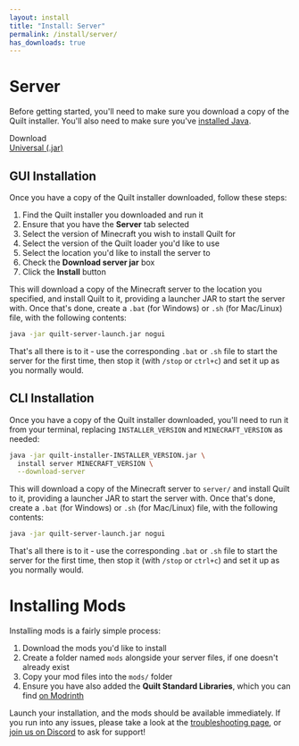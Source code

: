 ```yaml
---
layout: install
title: "Install: Server"
permalink: /install/server/
has_downloads: true
---
```


<div class="heading-with-button">
   <h1>Server</h1>
</div>

Before getting started, you'll need to make sure you download a copy of the Quilt installer. You'll also need to make
sure you've [installed Java](https://java.com/en/download/).

<div class="field is-horizontal">
    <div class="field-label is-normal mt-1">
        <span class="title is-6" id="launcher-version">Download</span>
    </div>
    <div class="field-body">
        <div class="field">
            <div class="control">
               <a id="universal-download" href="https://maven.quiltmc.org/repository/release/org/quiltmc/quilt-installer/latest/quilt-installer-latest.jar" class="button is-primary mt-1">Universal (.jar)</a>
            </div>
        </div>
    </div>
</div>

## GUI Installation

Once you have a copy of the Quilt installer downloaded, follow these steps:

1. Find the Quilt installer you downloaded and run it
2. Ensure that you have the **Server** tab selected
3. Select the version of Minecraft you wish to install Quilt for
4. Select the version of the Quilt loader you'd like to use
5. Select the location you'd like to install the server to
6. Check the **Download server jar** box
7. Click the **Install** button

This will download a copy of the Minecraft server to the location you specified, and install Quilt to it, providing a 
launcher JAR to start the server with. Once that's done, create a `.bat` (for Windows) or `.sh` (for Mac/Linux) file,
with the following contents:

```sh
java -jar quilt-server-launch.jar nogui
```

That's all there is to it - use the corresponding `.bat` or `.sh` file to start the server for the first time, then 
stop it (with `/stop` or `ctrl+c`) and set it up as you normally would.

## CLI Installation

Once you have a copy of the Quilt installer downloaded, you'll need to run it from your terminal, replacing 
`INSTALLER_VERSION` and `MINECRAFT_VERSION` as needed:

```bash
java -jar quilt-installer-INSTALLER_VERSION.jar \
  install server MINECRAFT_VERSION \
  --download-server
```

This will download a copy of the Minecraft server to `server/` and install Quilt to it, providing a launcher JAR to
start the server with. Once that's done, create a `.bat` (for Windows) or `.sh` (for Mac/Linux) file, with the 
following contents:

```sh
java -jar quilt-server-launch.jar nogui
```

That's all there is to it - use the corresponding `.bat` or `.sh` file to start the server for the first time, then
stop it (with `/stop` or `ctrl+c`) and set it up as you normally would.

# Installing Mods

Installing mods is a fairly simple process:

1. Download the mods you'd like to install
2. Create a folder named `mods` alongside your server files, if one doesn't already exist
3. Copy your mod files into the `mods/` folder
4. Ensure you have also added the **Quilt Standard Libraries**, which you can find
   [on Modrinth](https://modrinth.com/mod/qsl)

Launch your installation, and the mods should be available immediately. If you run into any issues, please take a look
at the [troubleshooting page](/usage/troubleshooting), or [join us on Discord](https://discord.quiltmc.org) to ask for
support!
